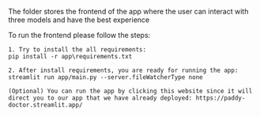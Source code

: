 The folder stores the frontend of the app where the user can interact with three models and have the best experience

To run the frontend please follow the steps:

    1. Try to install the all requirements:
    pip install -r app\requirements.txt

    2. After install requirements, you are ready for running the app:
    streamlit run app/main.py --server.fileWatcherType none

    (Optional) You can run the app by clicking this website since it will direct you to our app that we have already deployed: https://paddy-doctor.streamlit.app/  

